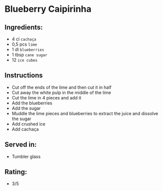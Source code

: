# Blueberry Caipirinha

## Ingredients:
- 4 cl `cachaça`
- 0,5 pcs `lime`
- 1 dl `blueberries`
- 1 tbsp `cane sugar`
- 12 `ice cubes`

## Instructions
- Cut off the ends of the lime and then cut it in half
- Cut away the white pulp in the middle of the lime
- Cut the lime in 4 pieces and add it
- Add the blueberries
- Add the sugar
- Muddle the lime pieces and blueberries to extract the juice and dissolve the sugar
- Add crushed ice
- Add cachaça

## Served in:
- Tumbler glass

## Rating:
- 3/5